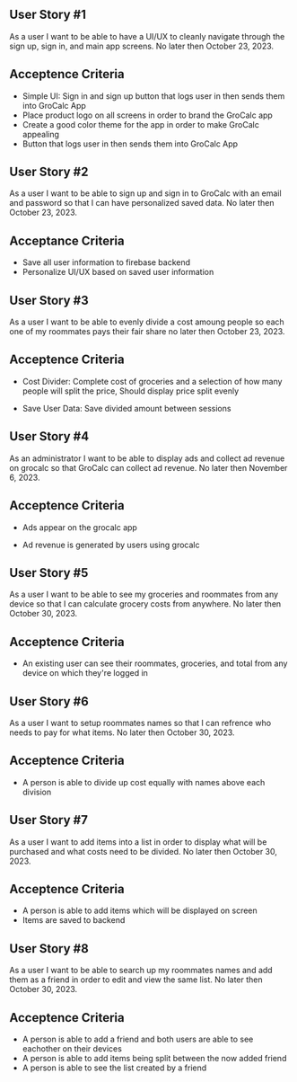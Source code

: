 ## User Story #1
As a user I want to be able to have a UI/UX to cleanly navigate through the sign up, sign in, and main app screens. No later then October 23, 2023.

## Acceptence Criteria
* Simple UI: Sign in and sign up button that logs user in then sends them into GroCalc App
* Place product logo on all screens in order to brand the GroCalc app
* Create a good color theme for the app in order to make GroCalc appealing
* Button that logs user in then sends them into GroCalc App

## User Story #2
As a user I want to be able to sign up and sign in to GroCalc with an email and password so that I can have personalized saved data. No later then October 23, 2023.

## Acceptance Criteria
* Save all user information to firebase backend
* Personalize UI/UX based on saved user information

## User Story #3
As a user I want to be able to evenly divide a cost amoung people so each one of my roommates pays their fair share no later then October 23, 2023.

## Acceptence Criteria
- Cost Divider: Complete cost of groceries and a selection of how many people will split the price, Should display price split evenly
* Save User Data: Save divided amount between sessions

## User Story #4
As an administrator I want to be able to display ads and collect ad revenue on grocalc so that GroCalc can collect ad revenue. No later then November 6, 2023.

## Acceptence Criteria
- Ads appear on the grocalc app
* Ad revenue is generated by users using grocalc 

## User Story #5
As a user I want to be able to see my groceries and roommates from any device so that I can calculate grocery costs from anywhere. No later then October 30, 2023.

## Acceptence Criteria
- An existing user can see their roommates, groceries, and total from any device on which they're logged in

## User Story #6
As a user I want to setup roommates names so that I can refrence who needs to pay for what items. No later then October 30, 2023.

## Acceptence Criteria
- A person is able to divide up cost equally with names above each division

## User Story #7
As a user I want to add items into a list in order to display what will be purchased and what costs need to be divided. No later then October 30, 2023.

## Acceptence Criteria
- A person is able to add items which will be displayed on screen
- Items are saved to backend

## User Story #8
As a user I want to be able to search up my roommates names and add them as a friend in order to edit and view the same list. No later then October 30, 2023.

## Acceptence Criteria
- A person is able to add a friend and both users are able to see eachother on their devices
- A person is able to add items being split between the now added friend
- A person is able to see the list created by a friend
